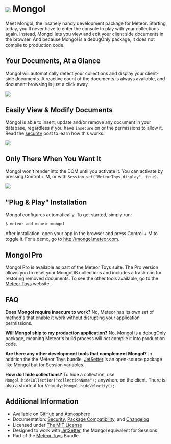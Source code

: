 <a href="http://bit.ly/1ARJG4x"><img align="center" src="http://maxsavin.com/sandbox/MeteorToysAd.png"></a>
Mongol 
==================

Meet Mongol, the insanely handy development package for Meteor. Starting today, you'll never have to enter the console to play with your collections again. Instead, Mongol lets you view and edit your client side documents in the browser. And because Mongol is a debugOnly package, it does not compile to production code.

Your Documents, At a Glance
----------------------------
Mongol will automatically detect your collections and display your client-side documents. A reactive count of the documents is always available, and document browsing is just a click away.

<a href="http://mongol.meteor.com"><img src="https://raw.githubusercontent.com/msavin/Mongol/master/documentation/screenshots/1.png"></a>
 
Easily View & Modify Documents
------------------------------
Mongol is able to insert, update and/or remove any document in your database, regardless if you have `insecure` on or the permissions to allow it. Read the <a href="https://github.com/msavin/Mongol/blob/master/documentation/SECURITY.md">security</a> post to learn how this works.

<a href="http://mongol.meteor.com"><img src="https://raw.githubusercontent.com/msavin/Mongol/master/documentation/screenshots/2.png"></a>

Only There When You Want It
---------------------------
Mongol won't render into the DOM until you activate it. You can activate by pressing Control + M, or with `Session.set("MeteorToys_display", true)`.

<a href="http://mongol.meteor.com"><img src="https://raw.githubusercontent.com/msavin/Mongol/master/documentation/screenshots/4.png"></a>

"Plug & Play" Installation
---------------------------

Mongol configures automatically. To get started, simply run:

	$ meteor add msavin:mongol

After installation, open your app in the browser and press Control + M to toggle it. For a demo, go to http://mongol.meteor.com.

Mongol Pro
----------
Mongol Pro is available as part of the Meteor Toys suite. The Pro version allows you to reset your MongoDB collections and includes a trash can for restoring removed documents. To see the other tools available, go to the <a href="http://bit.ly/1ARJG4x">Meteor Toys</a> website.

FAQ 
---
<strong>Does Mongol require insecure to work?</strong> No, Meteor has its own set of method's that enable it work without disrupting your application permissions.

<strong>Will Mongol ship to my production application?</strong> No, Mongol is a debugOnly package, meaning Meteor's build process will not compile it into production code.

<strong>Are there any other development tools that complement Mongol?</strong> In addition the the Meteor Toys bundle, <a href="http://github.com/msavin/JetSetter">JetSetter</a> is an open-source package like Mongol but for Session variables. 

<strong>How do I hide collections?</strong>
To hide a collection, use `Mongol.hideCollection("collectionName");` anywhere on the client. There is also a shortcut for Velocity: `Mongol.hideVelocity();`. 

Additional Information
----------------------
 - Available on <a href="https://github.com/msavin/Mongol/">GitHub</a> and <a href="https://atmospherejs.com/msavin/mongol">Atmosphere</a>
 - Documentation: <a href="https://github.com/msavin/Mongol/blob/master/documentation/SECURITY.md">Security</a>, <a href="https://github.com/msavin/Mongol/blob/master/documentation/COMPATIBILITY.md">Package Compatibility</a>, and <a href="https://github.com/msavin/Mongol/blob/master/documentation/CHANGELOG.md">Changelog</a>
 - Licensed under <a href="https://github.com/msavin/Mongol/blob/master/documentation/LICENSE.md">The MIT License</a>
 - Designed to work with <a href="https://github.com/msavin/JetSetter">JetSetter</a>, the Mongol equivalent for Sessions
 - Part of the <a href="http://meteor.toys">Meteor Toys</a> Bundle